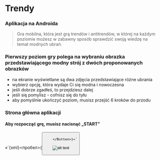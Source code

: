 # Trendy
### Aplikacja na Androida
> Gra mobilna, która jest grą trendów i antitrendów, w której na każdym poziomie możesz w zabawny sposób sprawdzić swoją wiedzę na temat modnych ubrań. 

### Pierwszy poziom gry polega na wybraniu obrazka przedstawiającego modny strój z dwóch proponowanych obrazków
* na ekranie wyświetlane są dwa zdjęcia przedstawiające różne ubrania
* wybierz opcję, która wydaje Ci się modna i nowoczesna
* jeśli dobrze zgadłeś, to przejdziesz dalej
* jeśli się pomylisz - cofnisz się do tyłu
* aby pomyślnie ukończyć poziom, musisz przejść 6 kroków do przodu




### Strona główna aplikacji 
#### Aby rozpocząć grę, musisz nacisnąć „START”

«`{xml}<пробел>{<Button
            android:id="@+id/buttonStart"
            android:layout_width="wrap_content"
            android:layout_height="wrap_content"
            android:layout_weight="5"
            android:background="@drawable/button_stroke_black95_press_white"
            android:paddingLeft="20dp"
            android:paddingRight="20dp"
            android:text="@string/start"
            android:textColor="@color/black95"
            android:textSize="35sp">

        </Button>}«`



![alt text](android/1.jpg)

